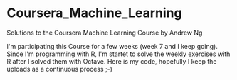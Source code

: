 # Coursera_Machine_Learning
Solutions to the Coursera Machine Learning Course by Andrew Ng

I'm participating this Course for a few weeks (week 7 and I keep going).
Since I'm programming with R, I'm startet to solve the weekly exercises with R after I solved them with Octave.
Here is my code, hopefully I keep the uploads as a continuous process ;-)
